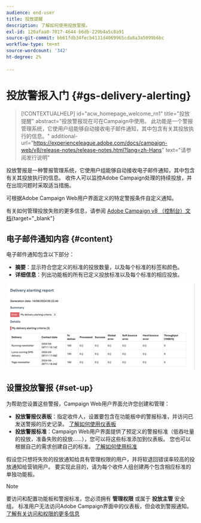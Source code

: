 ```yaml
---
audience: end-user
title: 投放提醒
description: 了解如何使用投放警报。
exl-id: 120afaa0-7017-4644-b6db-229b4a5c8a91
source-git-commit: bb61fdb34fecb4131d4069965cda8a3a5099b6bc
workflow-type: tm+mt
source-wordcount: '342'
ht-degree: 2%

---
```


# 投放警报入门 {#gs-delivery-alerting}


>[!CONTEXTUALHELP]
>id="acw_homepage_welcome_rn1"
>title="投放提醒"
>abstract="投放警报现在可在Campaign中使用。 此功能是一个警报管理系统，它使用户组能够自动接收电子邮件通知，其中包含有关其投放执行的信息。"
>additional-url="https://experienceleague.adobe.com/docs/campaign-web/v8/release-notes/release-notes.html?lang=zh-Hans" text="请参阅发行说明"

投放警报是一种警报管理系统，它使用户组能够自动接收电子邮件通知，其中包含有关其投放执行的信息。 收件人可以监控Adobe Campaign处理的持续投放，并在出现问题时采取适当措施。

可根据Adobe Campaign Web用户界面定义的特定警报条件自定义通知。

有关如何管理投放失败的更多信息，请参阅 [Adobe Campaign v8 （控制台）文档](https://experienceleague.adobe.com/en/docs/campaign/campaign-v8/send/failures/delivery-failures#send){target="_blank"}

## 电子邮件通知内容 {#content}

电子邮件通知包含以下部分：

* **摘要**：显示符合您定义的标准的投放数量，以及每个标准的标签和颜色。
* **详细信息**：列出功能板的所有已定义投放标准以及每个标准的相应投放。

![](assets/alerting-email.png)

## 设置投放警报 {#set-up}

为帮助您设置这些警报，Campaign Web用户界面允许您创建和管理：

* **投放警报仪表板**：指定收件人，设置要包含在功能板中的警报标准，并访问已发送警报的历史记录。 [了解如何使用仪表板](../msg/delivery-alerting-dashboards.md)
* **投放警报标准**：Campaign Web用户界面提供了预定义的警报标准（低吞吐量的投放，准备失败的投放……），您可以将这些标准添加到仪表板。 您也可以根据自己的需求创建自己的标准。 [了解如何使用标准](../msg/delivery-alerting-criteria.md)

假设您只想将失败的投放通知给具有管理权限的用户，并将软退回错误率较高的投放通知给营销用户。 要实现此目的，请为每个收件人组创建两个包含相应标准的单独功能板。

>[!NOTE]
>
>要访问和配置功能板和警报标准，您必须拥有 **管理权限** 或属于 **投放主管** 安全组。 标准用户无法访问Adobe Campaign界面中的仪表板，但会收到警报通知。 [了解有关访问和权限的更多信息](../get-started/permissions.md)

